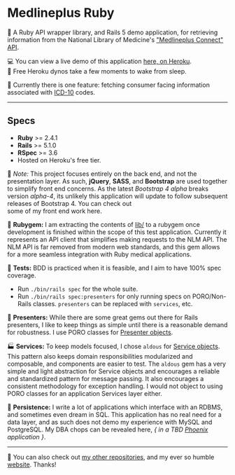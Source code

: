 # Medlineplus Ruby

:gem: A Ruby API wrapper library, and Rails 5 demo application, for retrieving information from the National Library of
Medicine's ["Medlineplus Connect" API](https://medlineplus.gov/connect/overview.html).  

:computer: You can view a live demo of this application [here, on Heroku](https://toddsmedlinedemo.herokuapp.com/).  
:city_sunrise: Free Heroku dynos take a few moments to wake from sleep.  

:hospital: Currently there is one feature: fetching consumer facing information associated with
[ICD-10](https://en.wikipedia.org/wiki/ICD-10) codes.

----

Specs
-----

* **Ruby** >= 2.4.1
* **Rails** >= 5.1.0
* **RSpec** >= 3.6
* Hosted on Heroku's free tier.

:memo: _Note:_ This project focuses entirely on the back end, and not the presentation layer. As such, **jQuery**, **SASS**,
and **Bootstrap** are used together to simplify front end concerns. As the latest *Bootstrap 4 alpha* breaks version
*alpha-4*, its unlikely this application will update to follow subsequent releases of Bootstrap 4. You can check out  
some of my front end work here.

:gem: **Rubygem:** I am extracting the contents of [lib/](https://github.com/stratigos/medline_plus_connect_demo/tree/master/lib)
to a rubygem once development is finished within the scope of this test application. Currently it represents an API
client that simplifies making requests to the NLM API. The NLM API is far removed from modern web standards, and this
gem allows for a more seamless integration with Ruby medical applications.  

:traffic_light: **Tests:** BDD is practiced when it is feasible, and I aim to have 100% spec coverage.
* Run `./bin/rails spec` for the whole suite.
* Run `./bin/rails spec:presenters` for only running specs on PORO/Non-Rails classes. `presenters` can be replaced with
`services`, etc.  

:necktie: **Presenters:** While there are some great gems out there for Rails presenters, I like to keep things as simple until
there is a reasonable demand for robustness. I use PORO classes for [Presenter objects](https://github.com/stratigos/medline_plus_connect_demo/tree/master/app/presenters).  

:factory: **Services:** To keep models focused, I chose `aldous` for [Service objects](https://github.com/stratigos/medline_plus_connect_demo/tree/master/app/services). This pattern also keeps
domain responsibilities modularized and composable, and components are easier to test. The `aldous` gem has a very
simple and light abstraction for Service objects and encourages a reliable and standardized pattern for message passing.
It also encourages a consistent methodology for exception handling. I would not object to using PORO classes for an
application Services layer either.

:floppy_disk: **Persistence:** I write a lot of applications which interface with an RDBMS, and sometimes even dream in SQL. This
application has no real need for a data layer, and as such does not demo my experience with MySQL and PostgreSQL. My
DBA chops can be revealed here, *{ in a TBD [Phoenix](http://www.phoenixframework.org/) application }*.

----

:wave: You can also check out [my other repositories](https://github.com/stratigos), and my ever so humble
[website](http://techarchist.com/). Thanks!
